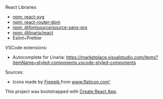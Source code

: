 React Libraries
- [npm: react-svg](https://www.npmjs.com/package/react-svg)
- [npm: react-router-dom](https://www.npmjs.com/package/react-router-dom)
- [npm: @fontsource/source-sans-pro](https://www.npmjs.com/package/@fontsource/source-sans-pro)
- [npm: @linaria/react](https://www.npmjs.com/package/@linaria/react)
- Eslint+Prettier


VSCode extensions:

- Autocomplete for Linaria: https://marketplace.visualstudio.com/items?itemName=styled-components.vscode-styled-components


Sources:
- <div> Icons made by <a href="https://www.flaticon.com/authors/freepik" title="Freepik"> Freepik </a> from <a href="https://www.flaticon.com/" title="Flaticon">www.flaticon.com'</a></div>

This project was bootstrapped with [Create React App](https://github.com/facebook/create-react-app).

